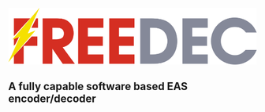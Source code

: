 ![FreeDEC logo](https://raw.githubusercontent.com/EnergeticRadio/FreeDEC/main/logo.svg "FreeDEC")
##  A fully capable software based EAS encoder/decoder
